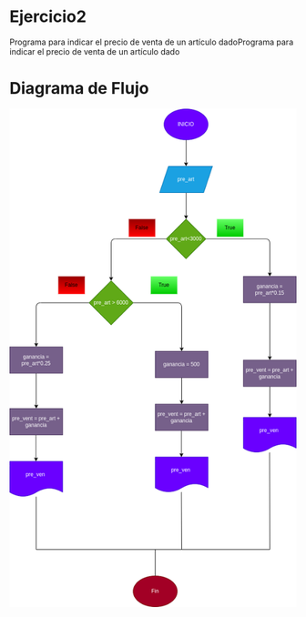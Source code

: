 # Ejercicio2
Programa para indicar el precio de venta de un artículo dadoPrograma para indicar el precio de venta de un artículo dado

# Diagrama de Flujo
![Diagrama de flujo](diagrama.png "Diagrama de flujo")